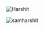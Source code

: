 <img src="https://i.imgur.com/cdqAcHx.png" alt="Harshit"/>

<p align="left"> <img src="https://komarev.com/ghpvc/?username=samharshit=Profile%20views&color=0e75b6&style=flat" alt="samharshit" /> </p>
